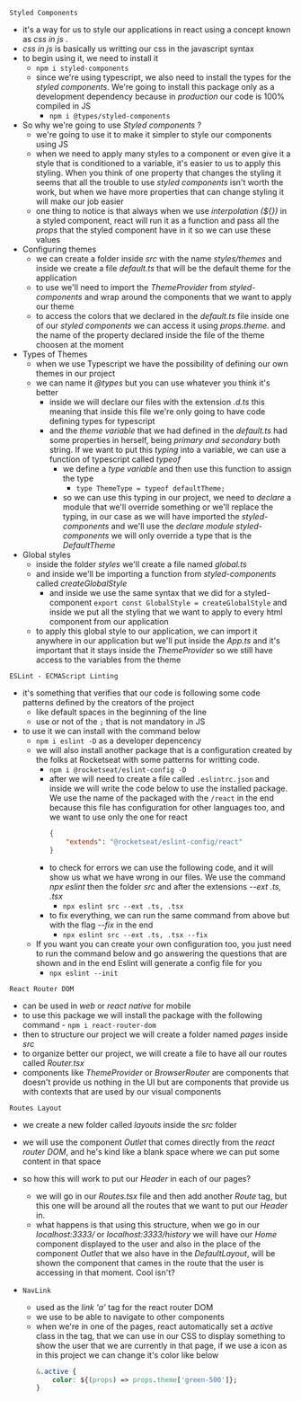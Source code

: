 `Styled Components` 
- it's a way for us to style our applications in react using a concept known as *css in js* .
- *css in js* is basically us writting our css in the javascript syntax
- to begin using it, we need to install it
	- `npm i styled-components` 
	- since we're using typescript, we also need to install the types for the *styled components*. We're going to install this package only as a development dependency because in *production* our code is 100% compiled in JS
		- `npm i @types/styled-components` 
- So why we're going to use *Styled components* ?
	- we're going to use it to make it simpler to style our components using JS
	- when we need to apply many styles to a component or even give it a style that is conditioned to a variable, it's easier to us to apply this styling. When you think of one property that changes the styling it seems that all the trouble to use *styled components* isn't worth the work, but when we have more properties that can change styling it will make our job easier
	- one thing to notice is that always when we use *interpolation (${})* in a styled component, react will run it as a function and pass all the *props* that the styled component have in it so we can use these values
- Configuring themes
	- we can create a folder inside *src* with the name *styles/themes* and inside we create a file *default.ts* that will be the default theme for the application
	- to use we'll need to import the *ThemeProvider* from *styled-components* and wrap around the components that we want to apply our theme
	-  to access the colors that we declared in the *default.ts* file inside one of our *styled components* we can access it using *props.theme.* and the name of the property declared inside the file of the theme choosen at the moment 
- Types of Themes
	- when we use Typescript we have the possibility of defining our own themes in our project
	- we can name it *@types* but you can use whatever you think it's better
		- inside we will declare our files with the extension *.d.ts* this meaning that inside this file we're only going to have code defining types for typescript
		- and the *theme variable* that we had defined in the *default.ts* had some properties in herself, being *primary and secondary* both string. If we want to put this *typing* into a variable, we can use a function of typescript called *typeof*
			- we define a *type variable* and then use this function to assign the type 
				- `type ThemeType = typeof defaultTheme;` 
			- so we can use this typing in our project, we need to *declare* a module that we'll override something or we'll replace the typing, in our case as we will have imported the *styled-components* and we'll use the *declare module styled-components* we will only override a type that is the *DefaultTheme*
- Global styles
	-  inside the folder *styles* we'll create a file named *global.ts*
	- and inside we'll be importing a function from *styled-components* called *createGlobalStyle*
		- and inside we use the same syntax that we did for a styled-component `export const GlobalStyle = createGlobalStyle` and inside we put all the styling that we want to apply to every html component from our application
	- to apply this global style to our application, we can import it anywhere in our application but we'll put inside the *App.ts* and it's important that it stays inside the *ThemeProvider* so we still have access to the variables from the theme

`ESLint - ECMAScript Linting` 
- it's something that verifies that our code is following some code patterns defined by the creators of the project
	- like default spaces in the beginning of the line
	- use or not of the `;` that is not mandatory in JS
- to use it we can install with the command below
	- `npm i eslint -D` as a developer depencency 
	- we will also install another package that is a configuration created by the folks at Rocketseat with some patterns for writting code. 
		- `npm i @rocketseat/eslint-config -D` 
		- after we will need to create a file called `.eslintrc.json` and inside we will write the code below to use the installed package. We use the name of the packaged with the `/react` in the end because this file has configuration for other languages too, and we want to use only the one for react
			```json
			{
				"extends": "@rocketseat/eslint-config/react"
			}
			```
		- to check for errors we can use the following code, and it will show us what we have wrong in our files. We use the command *npx eslint* then the folder *src* and after the extensions *--ext .ts, .tsx* 
			- `npx eslint src --ext .ts, .tsx` 
		- to fix everything, we can run the same command from above but with the flag *--fix* in the end
			- `npx eslint src --ext .ts, .tsx --fix` 
	- If you want you can create your own configuration too, you just need to run the command below and go answering the questions that are shown and in the end Eslint will generate a config file for you
		- `npx eslint --init`  

`React Router DOM` 
- can be used in *web* or *react native* for mobile
- to use this package we will install the package with the following command
		- `npm i react-router-dom` 
- then to structure our project we will create a folder named *pages* inside *src* 
- to organize better our project, we will create a file to have all our routes called *Router.tsx* 
- components like *ThemeProvider* or *BrowserRouter* are components that doesn't provide us nothing in the UI but are components that provide us with contexts that are used by our visual components

`Routes Layout`
- we create a new folder called *layouts* inside the *src* folder
- we will use the component *Outlet* that comes directly from the *react router DOM*, and he's kind like a blank space where we can put some content in that space 
- so how this will work to put our *Header* in each of our pages? 
	- we will go in our *Routes.tsx* file and then add another *Route* tag, but this one will be around all the routes that we want to put our *Header* in. 
	- what happens is that using this structure, when we go in our *localhost:3333/* or *localhost:3333/history* we will have our *Home* component displayed to the user and also in the place of the component *Outlet* that we also have in the *DefaultLayout*, will be shown the component that cames in the route that the user is accessing in that moment. Cool isn't? 

- `NavLink` 
	- used as the *link 'a'* tag for the react router DOM
	- we use to be able to navigate to other components
	- when we're in one of the pages, react automatically set a *active* class in the tag, that we can use in our CSS to display something to show the user that we are currently in that page, if we use a icon as in this project we can change it's color like below 
		```css
		&.active {
			color: ${(props) => props.theme['green-500']};
		}
		```
 
